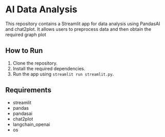 # AI Data Analysis

This repository contains a Streamlit app for data analysis using PandasAI and chat2plot. 
It allows users to preprocess data and then obtain the required graph plot

## How to Run

1. Clone the repository.
2. Install the required dependencies.
3. Run the app using `streamlit run streamlit.py`.

## Requirements

- streamlit
- pandas
- pandasai
- chat2plot
- langchain_openai
- os
